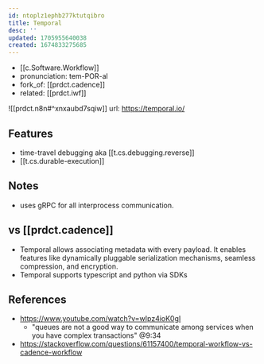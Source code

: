 ```yaml
---
id: ntoplz1ephb277ktutqibro
title: Temporal
desc: ''
updated: 1705955640038
created: 1674833275685
---
```


- [[c.Software.Workflow]]
- pronunciation: tem-POR-al
- fork_of: [[prdct.cadence]]
- related: [[prdct.iwf]]

![[prdct.n8n#^xnxaubd7sqiw]]
url: https://temporal.io/

## Features

- time-travel debugging aka [[t.cs.debugging.reverse]]
- [[t.cs.durable-execution]]

## Notes

- uses gRPC for all interprocess communication.

## vs [[prdct.cadence]]

- Temporal allows associating metadata with every payload. It enables features like dynamically pluggable serialization mechanisms, seamless compression, and encryption.
- Temporal supports typescript and python via SDKs

## References

- https://www.youtube.com/watch?v=wIpz4ioK0gI
  - "queues are not a good way to communicate among services when you have complex transactions" @9:34
- https://stackoverflow.com/questions/61157400/temporal-workflow-vs-cadence-workflow